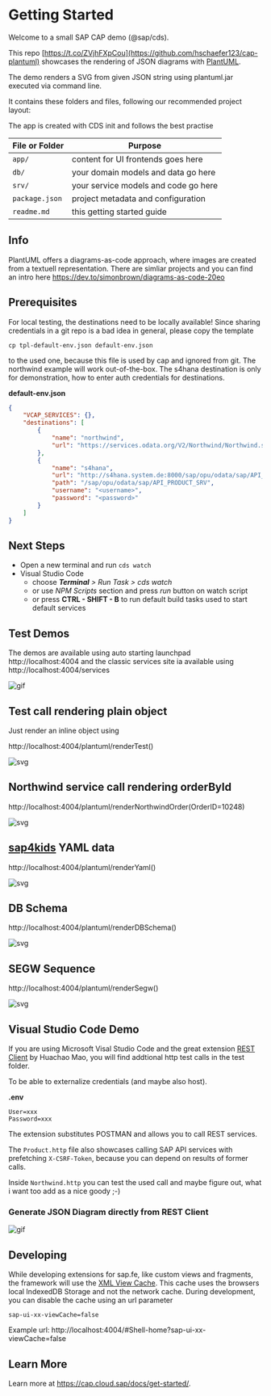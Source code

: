 # Getting Started

Welcome to a small SAP CAP demo (@sap/cds).

This repo [https://t.co/ZVjhFXpCou](https://github.com/hschaefer123/cap-plantuml) showcases the rendering of JSON diagrams with [PlantUML](https://plantuml.com/de/).

The demo renders a SVG from given JSON string using plantuml.jar executed via command line.

It contains these folders and files, following our recommended project layout:

The app is created with CDS init and follows the best practise

File or Folder | Purpose
---------|----------
`app/` | content for UI frontends goes here <not used>
`db/` | your domain models and data go here <not used>
`srv/` | your service models and code go here
`package.json` | project metadata and configuration
`readme.md` | this getting started guide

## Info
PlantUML offers a diagrams-as-code approach, where images are created from a textuell representation.
There are simliar projects and you can find an intro here
https://dev.to/simonbrown/diagrams-as-code-20eo

## Prerequisites

For local testing, the destinations need to be locally available!
Since sharing credentials in a git repo is a bad idea in general, please copy the template 

```cp tpl-default-env.json default-env.json```

to the used one, because this file is used by cap and ignored from git.
The northwind example will work out-of-the-box. 
The s4hana destination is only for demonstration, how to enter auth credentials for destinations.

**default-env.json**
```json
{
    "VCAP_SERVICES": {},
    "destinations": [
        {
            "name": "northwind",
            "url": "https://services.odata.org/V2/Northwind/Northwind.svc"
        },
        {
            "name": "s4hana",
            "url": "http://s4hana.system.de:8000/sap/opu/odata/sap/API_PRODUCT_SRV",
            "path": "/sap/opu/odata/sap/API_PRODUCT_SRV",
            "username": "<username>",
            "password": "<password>"
        }
    ]
}
```

## Next Steps
- Open a new terminal and run `cds watch` 
- Visual Studio Code
    - choose _**Terminal** > Run Task > cds watch_
    - or use *NPM Scripts* section and press *run* button on watch script
    - or press **CTRL - SHIFT - B** to run default build tasks used to start default services

## Test Demos
The demos are available using auto starting launchpad http://localhost:4004 
and the classic services site ia available using http://localhost:4004/services

![gif](./doc/cap-plant-flp-v3.gif "FLP Animation")

## Test call rendering plain object
Just render an inline object using 

http://localhost:4004/plantuml/renderTest()

![svg](./doc/Test.svg "Test Diagram")

## Northwind service call rendering orderById

http://localhost:4004/plantuml/renderNorthwindOrder(OrderID=10248)

![svg](./doc/NorthwindOrder-v2.svg "Order Diagram")

## [sap4kids](https://github.com/SAP-samples/SAP4Kids) YAML data

http://localhost:4004/plantuml/renderYaml()

![svg](./doc/Yaml.svg "YAML data diagram")

## DB Schema

http://localhost:4004/plantuml/renderDBSchema()

![svg](./doc/DBSchema.svg "Bookschop Schemaq")

## SEGW Sequence

http://localhost:4004/plantuml/renderSegw()

![svg](./doc/SegwSequence.svg "SEGW Sequence")

## Visual Studio Code Demo
If you are using Microsoft Visal Studio Code and the great extension 
[REST Client](https://marketplace.visualstudio.com/items?itemName=humao.rest-client) by Huachao Mao,
you will find addtional http test calls in the test folder.

To be able to externalize credentials (and maybe also host).

**.env**
```
User=xxx
Password=xxx
```

The extension substitutes POSTMAN and allows you to call REST services.

The ```Product.http``` file also showcases calling SAP API services with prefetching ```X-CSRF-Token```,
because you can depend on results of former calls.

Inside ```Northwind.http``` you can test the used call and maybe figure out, what i want too add as a nice goody ;-)

### Generate JSON Diagram directly from REST Client

![gif](./doc/cap-plant-rest-client.gif "REST client diagram generation")

## Developing
While developing extensions for sap.fe, like custom views and fragments, the framework will use
the [XML View Cache](https://sapui5.hana.ondemand.com/#/topic/3d85d5eec1594be0a71236d5e61f89aa).
This cache uses the browsers local IndexedDB Storage and not the network cache.
During development, you can disable the cache using an url parameter 

```sap-ui-xx-viewCache=false```

Example url: http://localhost:4004/#Shell-home?sap-ui-xx-viewCache=false

## Learn More

Learn more at https://cap.cloud.sap/docs/get-started/.
